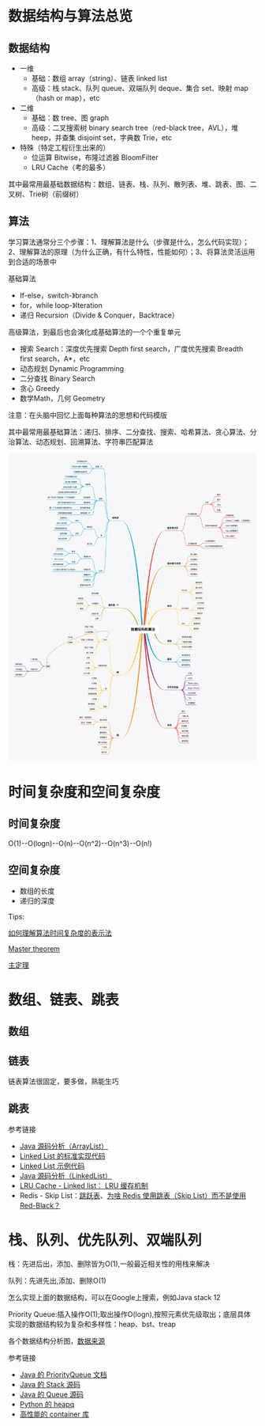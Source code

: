 # 数据结构与算法总览

## 数据结构

- 一维
  - 基础：数组 array（string）、链表 linked list
  - 高级：栈 stack、队列 queue、双端队列 deque、集合 set、映射 map（hash or map），etc
- 二维
  - 基础：数 tree、图 graph
  - 高级：二叉搜索树 binary search tree（red-black tree，AVL），堆 heep，并查集 disjoint set，字典数 Trie，etc
- 特殊（特定工程衍生出来的）
  - 位运算 Bitwise，布隆过滤器 BloomFilter
  - LRU Cache（考的最多）

其中最常用最基础数据结构：数组、链表、栈、队列、散列表、堆、跳表、图、二叉树、Trie树（前缀树）

## 算法

学习算法通常分三个步骤：1、理解算法是什么（步骤是什么，怎么代码实现）；2、理解算法的原理（为什么正确，有什么特性，性能如何）；3、将算法灵活运用到合适的场景中

基础算法
- If-else，switch-》branch
- for，while loop-》Iteration
- 递归 Recursion（Divide & Conquer，Backtrace）

高级算法，到最后也会演化成基础算法的一个个重复单元

- 搜索 Search：深度优先搜索 Depth first search，广度优先搜索 Breadth first search，A*，etc
- 动态规划 Dynamic Programming
- 二分查找 Binary Search
- 贪心 Greedy
- 数学Math，几何 Geometry

注意：在头脑中回忆上面每种算法的思想和代码模版

其中最常用最基础算法：递归、排序、二分查找、搜索、哈希算法、贪心算法、分治算法、动态规划、回溯算法、字符串匹配算法

![数据结构和算法脑图](assets/数据结构和算法.png)

# 时间复杂度和空间复杂度

## 时间复杂度

O(1)--O(logn)--O(n)--O(n^2)--O(n^3)--O(n!)

## 空间复杂度

- 数组的长度
- 递归的深度

Tips:

<a href="https://www.zhihu.com/question/21387264">如何理解算法时间复杂度的表示法</a>

<a href="http://en.wikipedia.org/wiki/Master_theorem_(analysis_of_algorithms)">Master theorem</a>

<a href="https://zh.wikipedia.org/wiki/%E4%B8%BB%E5%AE%9A%E7%90%86">主定理</a>

# 数组、链表、跳表

## 数组

## 链表

链表算法很固定，要多做，熟能生巧

## 跳表

参考链接

- <a href="http://developer.classpath.org/doc/java/util/ArrayList-source.html">Java 源码分析（ArrayList）</a>
- <a href="http://www.geeksforgeeks.org/implementing-a-linked-list-in-java-using-class/">Linked List 的标准实现代码</a>
- <a href="http://www.cs.cmu.edu/~adamchik/15-121/lectures/Linked%20Lists/code/LinkedList.java">Linked List 示例代码</a>
- <a href="http://developer.classpath.org/doc/java/util/LinkedList-source.html">Java 源码分析（LinkedList）</a>
- <a href="http://leetcode-cn.com/problems/lru-cache">LRU Cache - Linked list： LRU 缓存机制</a>
- Redis - Skip List：<a href="http://redisbook.readthedocs.io/en/latest/internal-datastruct/skiplist.html">跳跃表</a>、<a href="http://www.zhihu.com/question/20202931">为啥 Redis 使用跳表（Skip List）而不是使用 Red-Black？</a>

# 栈、队列、优先队列、双端队列

栈：先进后出，添加、删除皆为O(1),一般最近相关性的用栈来解决

队列：先进先出,添加、删除O(1)

怎么实现上面的数据结构，可以在Google上搜索，例如Java stack 12

Priority Queue:插入操作O(1);取出操作O(logn),按照元素优先级取出；底层具体实现的数据结构较为复杂和多样性：heap、bst、treap

各个数据结构分析图，<a href="https://www.bigocheatsheet.com/">数据来源</a>

参考链接

- <a href="http://docs.oracle.com/javase/10/docs/api/java/util/PriorityQueue.html"> Java 的 PriorityQueue 文档</a>
- <a href="http://developer.classpath.org/doc/java/util/Stack-source.html/"> Java 的 Stack 源码</a>
- <a href="http://fuseyism.com/classpath/doc/java/util/Queue-source.html"> Java 的 Queue 源码</a>
- <a href="http://docs.python.org/2/library/heapq.html"> Python 的 heapq</a>
- <a href="http://docs.python.org/2/library/collections.html">高性能的 container 库</a>
